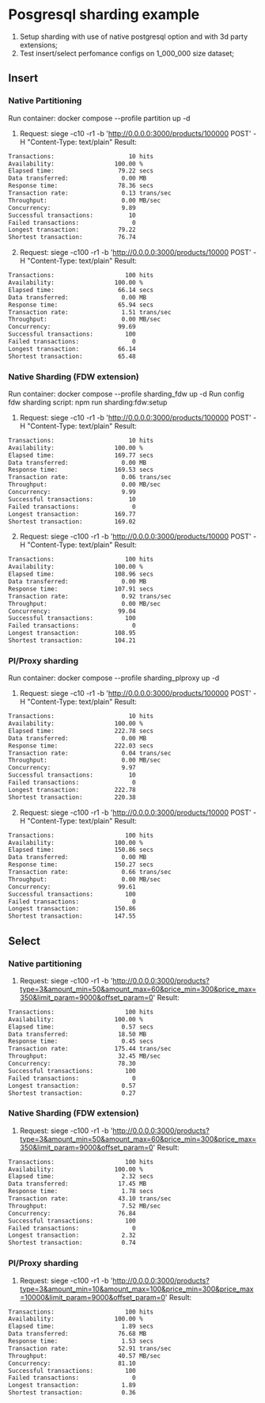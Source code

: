 # Posgresql sharding example
1. Setup  sharding with use of native postgresql option and with 3d party extensions;
1. Test insert/select perfomance configs on 1_000_000 size dataset;

## Insert
### Native Partitioning
Run container: docker compose --profile partition up -d
1. Request: siege -c10 -r1 -b 'http://0.0.0.0:3000/products/100000 POST' -H "Content-Type: text/plain"
Result: 
```bash
Transactions:                     10 hits
Availability:                 100.00 %
Elapsed time:                  79.22 secs
Data transferred:               0.00 MB
Response time:                 78.36 secs
Transaction rate:               0.13 trans/sec
Throughput:                     0.00 MB/sec
Concurrency:                    9.89
Successful transactions:          10
Failed transactions:               0
Longest transaction:           79.22
Shortest transaction:          76.74
```
2. Request: siege -c100 -r1 -b 'http://0.0.0.0:3000/products/10000 POST' -H "Content-Type: text/plain"
Result:
```bash
Transactions:                    100 hits
Availability:                 100.00 %
Elapsed time:                  66.14 secs
Data transferred:               0.00 MB
Response time:                 65.94 secs
Transaction rate:               1.51 trans/sec
Throughput:                     0.00 MB/sec
Concurrency:                   99.69
Successful transactions:         100
Failed transactions:               0
Longest transaction:           66.14
Shortest transaction:          65.48
```

### Native Sharding (FDW extension)
Run container: docker compose --profile sharding_fdw up -d
Run config fdw sharding script: npm run sharding:fdw:setup

1. Request: siege -c10 -r1 -b 'http://0.0.0.0:3000/products/100000 POST' -H "Content-Type: text/plain"
Result: 
```bash
Transactions:                     10 hits
Availability:                 100.00 %
Elapsed time:                 169.77 secs
Data transferred:               0.00 MB
Response time:                169.53 secs
Transaction rate:               0.06 trans/sec
Throughput:                     0.00 MB/sec
Concurrency:                    9.99
Successful transactions:          10
Failed transactions:               0
Longest transaction:          169.77
Shortest transaction:         169.02
```

2. Request: siege -c100 -r1 -b 'http://0.0.0.0:3000/products/10000 POST' -H "Content-Type: text/plain"
Result:
```bash
Transactions:                    100 hits
Availability:                 100.00 %
Elapsed time:                 108.96 secs
Data transferred:               0.00 MB
Response time:                107.91 secs
Transaction rate:               0.92 trans/sec
Throughput:                     0.00 MB/sec
Concurrency:                   99.04
Successful transactions:         100
Failed transactions:               0
Longest transaction:          108.95
Shortest transaction:         104.21
```

### Pl/Proxy sharding
Run container: docker compose --profile sharding_plproxy up -d
1. Request: siege -c10 -r1 -b 'http://0.0.0.0:3000/products/100000 POST' -H "Content-Type: text/plain"
Result: 
```bash
Transactions:                     10 hits
Availability:                 100.00 %
Elapsed time:                 222.78 secs
Data transferred:               0.00 MB
Response time:                222.03 secs
Transaction rate:               0.04 trans/sec
Throughput:                     0.00 MB/sec
Concurrency:                    9.97
Successful transactions:          10
Failed transactions:               0
Longest transaction:          222.78
Shortest transaction:         220.38
```
2. Request: siege -c100 -r1 -b 'http://0.0.0.0:3000/products/10000 POST' -H "Content-Type: text/plain"
Result:
```bash
Transactions:                    100 hits
Availability:                 100.00 %
Elapsed time:                 150.86 secs
Data transferred:               0.00 MB
Response time:                150.27 secs
Transaction rate:               0.66 trans/sec
Throughput:                     0.00 MB/sec
Concurrency:                   99.61
Successful transactions:         100
Failed transactions:               0
Longest transaction:          150.86
Shortest transaction:         147.55
```

## Select

### Native partitioning

1. Request: siege -c100 -r1 -b 'http://0.0.0.0:3000/products?type=3&amount_min=50&amount_max=60&price_min=300&price_max=350&limit_param=9000&offset_param=0'
Result:
```bash
Transactions:                    100 hits
Availability:                 100.00 %
Elapsed time:                   0.57 secs
Data transferred:              18.50 MB
Response time:                  0.45 secs
Transaction rate:             175.44 trans/sec
Throughput:                    32.45 MB/sec
Concurrency:                   78.30
Successful transactions:         100
Failed transactions:               0
Longest transaction:            0.57
Shortest transaction:           0.27
```

### Native Sharding (FDW extension)

1. Request: siege -c100 -r1 -b 'http://0.0.0.0:3000/products?type=3&amount_min=50&amount_max=60&price_min=300&price_max=350&limit_param=9000&offset_param=0'
Result:
```bash
Transactions:                    100 hits
Availability:                 100.00 %
Elapsed time:                   2.32 secs
Data transferred:              17.45 MB
Response time:                  1.78 secs
Transaction rate:              43.10 trans/sec
Throughput:                     7.52 MB/sec
Concurrency:                   76.84
Successful transactions:         100
Failed transactions:               0
Longest transaction:            2.32
Shortest transaction:           0.74
```

### Pl/Proxy sharding

1. Request: siege -c100 -r1 -b 'http://0.0.0.0:3000/products?type=3&amount_min=10&amount_max=100&price_min=300&price_max=10000&limit_param=9000&offset_param=0'
Result:
```bash
Transactions:                    100 hits
Availability:                 100.00 %
Elapsed time:                   1.89 secs
Data transferred:              76.68 MB
Response time:                  1.53 secs
Transaction rate:              52.91 trans/sec
Throughput:                    40.57 MB/sec
Concurrency:                   81.10
Successful transactions:         100
Failed transactions:               0
Longest transaction:            1.89
Shortest transaction:           0.36
```
